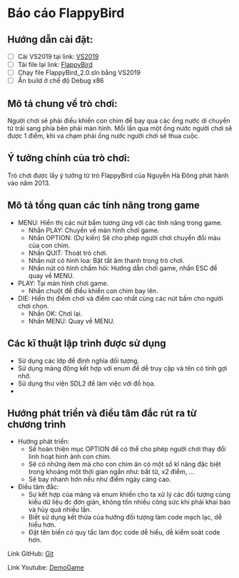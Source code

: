 # Báo cáo FlappyBird

## Hướng dẫn cài đặt:

- [ ]  Cài VS2019 tại link: [VS2019](https://taimienphi.vn/download-visual-studio-2019-76908/taive)
- [ ]  Tải file lại link: [FlappyBird](https://drive.google.com/file/d/1LGUxErRpJ8iItXqhav8Hy2D02s0ahmLR/view?usp=sharing)
- [ ]  Chạy file FlappyBird_2.0.sln bằng VS2019
- [ ]  Ấn build ở chế độ Debug x86

## Mô tả chung về trò chơi:

  Người chơi sẽ phải điều khiển con chim để bay qua các ống nước di chuyển từ trái sang phía bên phải màn hình. Mỗi lần qua một ống nước người chơi sẽ được 1 điểm, khi va chạm phải ống nước người chơi sẽ thua cuộc.

## Ý tưởng chính của trò chơi:

Trò chơi được lấy ý tưởng từ trò FlappyBird của Nguyễn Hà Đông phát hành vào năm 2013.

## Mô tả tổng quan các tính năng trong game

- MENU: Hiển thị các nút bấm tương ứng với các tính năng trong game.
    - Nhấn PLAY: Chuyển về màn hình chơi game.
    - Nhấn OPTION: (Dự kiến) Sẽ cho phép người chơi chuyển đổi màu của con chim.
    - Nhấn QUIT: Thoát trò chơi.
    - Nhấn nút có hình loa: Bật tắt âm thanh trong trò chơi.
    - Nhấn nút có hình chấm hỏi: Hướng dẫn chơi game, nhấn ESC để quay về MENU.
- PLAY: Tại màn hình chơi game.
    - Nhấn chuột để điều khiển con chim bay lên.
- DIE: Hiển thị điểm chơi và điểm cao nhất cùng các nút bấm cho người chơi chọn.
    - Nhấn OK: Chơi lại.
    - Nhấn MENU: Quay về MENU.

## Các kĩ thuật lập trình được sử dụng

- Sử dụng các lớp để định nghĩa đối tượng.
- Sử dụng mảng động kết hợp với enum để dễ truy cập và tên có tính gợi nhớ.
- Sử dụng thư viện SDL2 để làm việc với đồ họa.
- 

## Hướng phát triển và điều tâm đắc rút ra từ chương trình

- Hướng phát triển:
    - Sẽ hoàn thiện mục OPTION để có thể cho phép người chơi thay đổi linh hoạt hình ảnh con chim.
    - Sẽ có những item mà cho con chim ăn có một số kĩ năng đặc biệt trong khoảng một thời gian ngắn như: bất tử, x2 điểm, …
    - Sẽ bay nhanh hơn nếu như điểm ngày càng cao.
- Điều tâm đắc:
    - Sự kết hợp của mảng và enum khiến cho ta xử lý các đối tượng cùng kiểu dữ liệu đc đơn giản, không tốn nhiều công sức khi phải khai báo và hủy quá nhiều lần.
    - Biết sử dụng kết thừa của hướng đối tượng làm code mạch lạc, dễ hiểu hơn.
    - Đặt tên biến có quy tắc làm đọc code dễ hiểu, dễ kiểm soát code hơn.

Link GitHub: [Git](https://github.com/nhnamk3/FlappyBird_2.0.git)

Link Youtube: [DemoGame](https://www.youtube.com/watch?v=ZanvzjeVsCQ)
